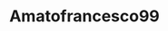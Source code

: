 ---
title: Amatofrancesco99
github: https://github.com/Amatofrancesco99
mode: dark
transition: 1s
score: 68.4
archetype:
- Minimalistic
---